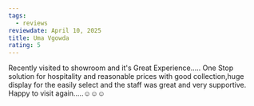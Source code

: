 ```yaml
---
tags:
  - reviews
reviewdate: April 10, 2025
title: Uma Vgowda
rating: 5
---
```

Recently visited to showroom and it's Great Experience..... One Stop solution for hospitality and reasonable prices with good collection,huge display for the easily select and the staff was great and very supportive.
Happy to visit again.....☺️☺️☺️
